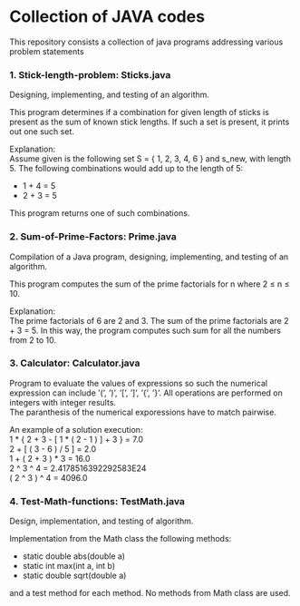 # Collection of JAVA codes
This repository consists a collection of java programs addressing various problem statements

### 1. Stick-length-problem: Sticks.java ###
Designing, implementing, and testing of an algorithm.</br>
 
This program determines if a combination for given length of sticks is present as the sum of known stick lengths. If such a set is present, it prints out one such set. </br>

Explanation:</br>
Assume given is the following set S = { 1, 2, 3, 4, 6 } and s_new, with length 5. The following combinations would add up to the length of 5:
- 1 + 4 = 5
- 2 + 3 = 5

This program returns one of such combinations.

### 2. Sum-of-Prime-Factors: Prime.java ###

Compilation of a Java program, designing, implementing, and testing of an algorithm.</br>

This program computes the sum of the prime factorials for n where 2 ≤ n ≤ 10.</br>

Explanation: </br>
The prime factorials of 6 are 2 and 3. The sum of the prime factorials are 2 + 3 = 5. In this way, the program computes such sum for all the numbers from 2 to 10.

### 3. Calculator: Calculator.java ###

Program to evaluate the values of expressions so such the numerical expression can include ’(’, ’)’, ’[’, ’]’, ’{’, ’}’. All operations are performed on integers with integer results.</br>
The paranthesis of the numerical exporessions have to match pairwise.</br>

An example of a solution execution:</br>
1 * { 2 + 3 - [ 1 * ( 2 - 1 ) ] + 3 }  =  7.0</br>
2 + [ ( 3 - 6 ) / 5 ]  =  2.0</br>
1 + ( 2 + 3 ) * 3  =  16.0</br>
2 ^ 3 ^ 4  =  2.4178516392292583E24</br>
( 2 ^ 3 ) ^ 4  =  4096.0</br>

### 4. Test-Math-functions: TestMath.java ###

Design, implementation, and testing of algorithm. </br>

Implementation from the Math class the following methods: </br>
- static double   abs(double a)
- static int      max(int a, int b)
- static double   sqrt(double a)

and a test method for each method. No methods from Math class are used.
